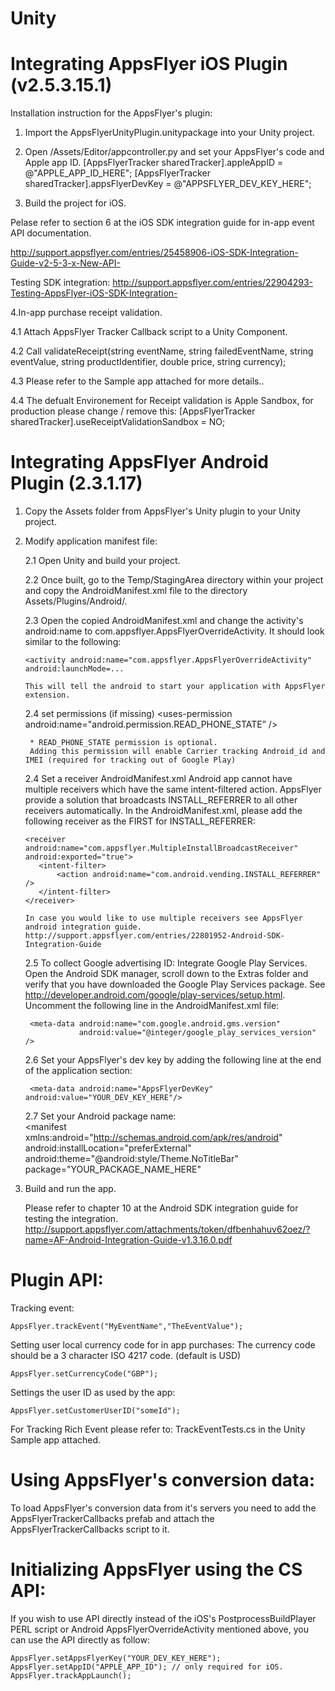                                              
Unity
====================

Integrating AppsFlyer iOS Plugin (v2.5.3.15.1)
============================================

Installation instruction for the AppsFlyer's plugin:

1. Import the AppsFlyerUnityPlugin.unitypackage into your Unity project.

2. Open /Assets/Editor/appcontroller.py and set your AppsFlyer's code and Apple app ID.
 [AppsFlyerTracker sharedTracker].appleAppID = @"APPLE_APP_ID_HERE";
 [AppsFlyerTracker sharedTracker].appsFlyerDevKey = @"APPSFLYER_DEV_KEY_HERE";

3. Build the project for iOS.

Pelase refer to section 6 at the iOS SDK integration guide for in-app event API documentation.

http://support.appsflyer.com/entries/25458906-iOS-SDK-Integration-Guide-v2-5-3-x-New-API-

Testing SDK integration:
http://support.appsflyer.com/entries/22904293-Testing-AppsFlyer-iOS-SDK-Integration-

4.In-app purchase receipt validation.

4.1 Attach AppsFlyer Tracker Callback script to a Unity Component.

4.2 Call validateReceipt(string eventName, string failedEventName, string eventValue, string productIdentifier, double price, string currency);

4.3 Please refer to the Sample app attached for more details..

4.4 The defualt Environement for Receipt validation is Apple Sandbox, for production please change / remove this:
[AppsFlyerTracker sharedTracker].useReceiptValidationSandbox = NO;


Integrating AppsFlyer Android Plugin (2.3.1.17)
==============================================
1. Copy the Assets folder from AppsFlyer's Unity plugin to your Unity project.

2. Modify application manifest file:
   
   2.1 Open Unity and build your project.
   
   2.2 Once built, go to the Temp/StagingArea directory within your project and copy the 
       AndroidManifest.xml file to the directory Assets/Plugins/Android/.
       
   2.3 Open the copied AndroidManifest.xml and change the activity's android:name to com.appsflyer.AppsFlyerOverrideActivity. 
       It should look similar to the following:

       <activity android:name="com.appsflyer.AppsFlyerOverrideActivity" android:launchMode=...
      
       This will tell the android to start your application with AppsFlyer extension.
      
   2.4   set permissions (if missing)
        <uses-permission android:name="android.permission.INTERNET" />
        <uses-permission android:name="android.permission.ACCESS_NETWORK_STATE" />
        <uses-permission android:name="android.permission.READ_PHONE_STATE” />
        
        * READ_PHONE_STATE permission is optional. 
        Adding this permission will enable Carrier tracking Android_id and IMEI (required for tracking out of Google Play)

   2.4 Set a receiver AndroidManifest.xml
       Android app cannot have multiple receivers which have the same intent-filtered action.
       AppsFlyer provide a solution that broadcasts INSTALL_REFERRER to all other receivers automatically. 
       In the AndroidManifest.xml, please add the following receiver as the FIRST for INSTALL_REFERRER: 
       
       <receiver android:name="com.appsflyer.MultipleInstallBroadcastReceiver" android:exported="true">
          <intent-filter>
              <action android:name="com.android.vending.INSTALL_REFERRER" />
          </intent-filter>
       </receiver>
       
       In case you would like to use multiple receivers see AppsFlyer android integration guide.
       http://support.appsflyer.com/entries/22801952-Android-SDK-Integration-Guide

    2.5 To collect Google advertising ID: Integrate Google Play Services. 
        Open the Android SDK manager, scroll down to the Extras folder and verify that you have downloaded the Google Play Services package. See http://developer.android.com/google/play-services/setup.html. Uncomment the following line in the AndroidManifest.xml file:
        
        <meta-data android:name="com.google.android.gms.version"
                   android:value="@integer/google_play_services_version" />
    
    2.6 Set your AppsFlyer's dev key by adding the following line at the end of the application section:
    
        <meta-data android:name="AppsFlyerDevKey" android:value="YOUR_DEV_KEY_HERE"/>
    2.7 Set your Android package name:	            
    <manifest xmlns:android="http://schemas.android.com/apk/res/android" android:installLocation="preferExternal" android:theme="@android:style/Theme.NoTitleBar" 
    package="YOUR_PACKAGE_NAME_HERE"

3. Build and run the app. 

   Please refer to chapter 10 at the Android SDK integration guide for testing the integration.
   http://support.appsflyer.com/attachments/token/dfbenhahuv62oez/?name=AF-Android-Integration-Guide-v1.3.16.0.pdf    



Plugin API:
===========

Tracking event:

    AppsFlyer.trackEvent("MyEventName","TheEventValue");
    
Setting user local currency code for in app purchases:
	The currency code should be a 3 character ISO 4217 code. (default is USD)    

    AppsFlyer.setCurrencyCode("GBP");

Settings the user ID as used by the app:

    AppsFlyer.setCustomerUserID("someId");

For Tracking Rich Event please refer to: TrackEventTests.cs in the Unity Sample app attached.

    
Using AppsFlyer's conversion data:
==================================

To load AppsFlyer's conversion data from it's servers you need to add the AppsFlyerTrackerCallbacks prefab and attach the AppsFlyerTrackerCallbacks script to it.



Initializing AppsFlyer using the CS API:
========================================

If you wish to use API directly instead of the iOS's PostprocessBuildPlayer PERL script 
or Android AppsFlyerOverrideActivity mentioned above, you can use the API directly as follow:

	AppsFlyer.setAppsFlyerKey("YOUR_DEV_KEY_HERE");
	AppsFlyer.setAppID("APPLE_APP_ID"); // only required for iOS.
	AppsFlyer.trackAppLaunch();
        
        

